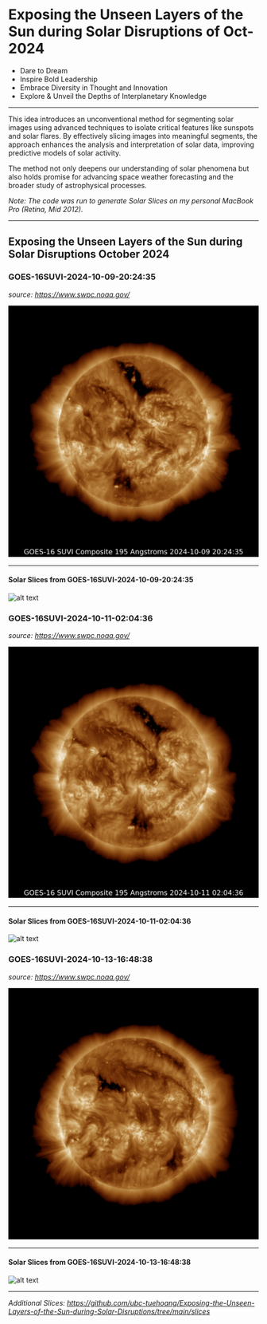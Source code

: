 # Exposing the Unseen Layers of the Sun during Solar Disruptions of Oct-2024

- Dare to Dream
- Inspire Bold Leadership
- Embrace Diversity in Thought and Innovation
- Explore & Unveil the Depths of Interplanetary Knowledge

----------------------

This idea introduces an unconventional method for segmenting solar images using advanced techniques to isolate critical features like sunspots and solar flares. By effectively slicing images into meaningful segments, the approach enhances the analysis and interpretation of solar data, improving predictive models of solar activity.

The method not only deepens our understanding of solar phenomena but also holds promise for advancing space weather forecasting and the broader study of astrophysical processes.

_Note: The code was run to generate Solar Slices on my personal MacBook Pro (Retina, Mid 2012)._

-----------------------

## Exposing the Unseen Layers of the Sun during Solar Disruptions October 2024

### GOES-16SUVI-2024-10-09-20:24:35

_source: https://www.swpc.noaa.gov/_

![alt text](image-3.png)

---------------
#### Solar Slices from GOES-16SUVI-2024-10-09-20:24:35

<!--_Note: The images below were sliced on my personal MacBook Pro (Retina, Mid 2012)._-->

![alt text](image-4.png)


### GOES-16SUVI-2024-10-11-02:04:36

_source: https://www.swpc.noaa.gov/_

![alt text](image.png)

---------------

#### Solar Slices from GOES-16SUVI-2024-10-11-02:04:36

<!--_Note: The images below were sliced on my personal MacBook Pro (Retina, Mid 2012)._-->

![alt text](image-1.png)

### GOES-16SUVI-2024-10-13-16:48:38

_source: https://www.swpc.noaa.gov/_

![alt text](image-5.png)

---------------

#### Solar Slices from GOES-16SUVI-2024-10-13-16:48:38

<!--_Note: The images below were sliced on my personal MacBook Pro (Retina, Mid 2012)._-->

![alt text](image-2.png)

---------------

_Additional Slices: https://github.com/ubc-tuehoang/Exposing-the-Unseen-Layers-of-the-Sun-during-Solar-Disruptions/tree/main/slices_
